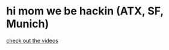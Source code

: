 # hi mom we be hackin (ATX, SF, Munich)

[check out the videos](https://468-ventures-june-2025-hackathon-atx.github.io/if-there-are-emojis-in-the-readme/)

